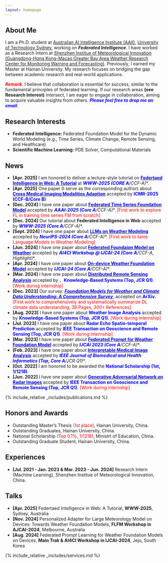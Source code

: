 ```yaml
---
layout: homepage
---
```


## About Me

I am a Ph.D. student at [Australian AI Intelligence Institute (AAII)](https://www.uts.edu.au/research/australian-artificial-intelligence-institute), [University of Technology Sydney](https://www.uts.edu.au/), working on ***Federated Intelligence***. I have worked as a Research Intern at [Shenzhen Institue of Meteorological Innovation (Guangdong-Hong Kong-Macao Greater Bay Area Weather Research Center for Monitoring Warning and Forecasting)](https://weather.sz.gov.cn/gbamwf/zhongxingaikuang/). Previously, I earned my Master at Hainan University. My research focuses on bridging the gap between academic research and real-world applications.

***<span style="color: Red;">Remark.</span>*** I believe that collaboration is essential for success, similar to the fundamental principles of federated learning. If our research areas **(see Research Interest)** intersect, I am eager to engage in collaboration, aiming to acquire valuable insights from others. ***<span style="color: blue;">Please feel free to drop me an email</span>***.

## Research Interests

- **Federated Intelligence:** Federated Foundation Model for the Dynamic World Modeling (e.g., Time Series, Climate Change, Remote Sensing, and Healthcare)
- **Scientific Machine Learning:** PDE Solver, Computational Materials

## News
- **[Apr. 2025]** I am honored to deliver a lecture-style tutorial on [**<span style="color: blue; font-weight: bold;">Federtaed Intelligence in Web: A Tutorial</span>**](https://www2025.thewebconf.org/accepted-tutorials) at **<span style="color: blue; font-weight: bold;">WWW-2025 (CORE A*/CCF-A)</span>**.
- **[Apr. 2025]** One paper (I serve as the corresponding author) about [**<span style="color: blue; font-weight: bold;">Cross Medical Imaging Modalities Adaption</span>**](https://arxiv.org/pdf/2412.08906) accepted by **<span style="color: blue; font-weight: bold;">ICMR-2025 (CCF-B/Core B)</span>**
- **[Dec. 2024]** I have one paper about [**<span style="color: blue; font-weight: bold;">Federated Time Series Foundation Model</span>**](https://arxiv.org/pdf/2412.08906) accepted by **<span style="color: blue; font-weight: bold;">AAAI-2025 (Core A*/CCF-A)</span>**. <span style="color: red;">[First work to explore FL in training time series FM from scratch]</span>
- **[Dec. 2024]** Our tutorial about **Federated Intelligence in Web** accepted by  **<span style="color: blue; font-weight: bold;">WWW-2025 (Core A*/CCF-A)</span>**.
- **[Sept. 2024]** I have one paper about [**<span style="color: blue; font-weight: bold;">LLMs on Weather Modeling</span>**](https://arxiv.org/pdf/2405.20348) accepted by **<span style="color: blue; font-weight: bold;">NeurIPS-2024 (Core A*/CCF-A)</span>**. <span style="color: red;">[First work to tame Language Models in Weather Modeling]</span>
- **[Jun. 2024]** I have one paper about [**<span style="color: blue; font-weight: bold;">Federated Foundaion Model on Weather</span>**](https://openreview.net/pdf?id=VpMYKivGVE) accepted by **<span style="color: blue; font-weight: bold;">AI4CI Workshop @ IJCAI-24 (Core A*/CCF-A, Highlight)</span>**.
- **[Apr. 2024]** I have one paper about [**<span style="color: blue; font-weight: bold;">On-device Weather Foundation Model</span>**](https://arxiv.org/pdf/2305.14244) accepted by **<span style="color: blue; font-weight: bold;">IJCAI-24 (Core A*/CCF-A)</span>**.
- **[Mar. 2024]** I have one paper about [**<span style="color: blue; font-weight: bold;">Distributed Remote Sensing Analysis</span>**](https://www.sciencedirect.com/science/article/abs/pii/S0950705124003290) accepted by  、**<span style="color: blue; font-weight: bold;">Knowledge-Based Systems (Top, JCR Q1)</span>**. <span style="color: red;">[Work during internship]</span>
- **[Dec. 2023]** Our survey: [***<span style="color: blue; font-weight: bold;">Foundation Models for Weather and Climate Data Understanding: A Comprehensive Survey</span>***](https://arxiv.org/pdf/2312.03014), accepted on **<span style="color: blue; font-weight: bold;">ArXiv</span>**. <span style="color: red;">[First work to comprehensively and systematically summarize DL climate data understanding, 38 Pages, 300+ References]</span>
- **[Aug. 2023]** I have one paper about **<span style="color: blue; font-weight: bold;">Weather Image Analysis</span>** accepted by **<span style="color: blue; font-weight: bold;">Knowledge-Based Systems (Top, JCR Q1)</span>**. <span style="color: red;">[Work during internship]</span>
- **[Jul. 2023]** I have one paper about **<span style="color: blue; font-weight: bold;">Radar Echo Spatio-temporal Prediction</span>** accepted by **<span style="color: blue; font-weight: bold;">IEEE Transaction on Geoscience and Remote Sensing (Top, JCR Q1)</span>**. <span style="color: red;">[Work during internship]</span>
- **[Mar. 2023]** I have one paper about [**<span style="color: blue; font-weight: bold;">Federated Prompt for Weather Foundation Model</span>**](https://www.ijcai.org/proceedings/2023/0393.pdf) accepted by **<span style="color: blue; font-weight: bold;">IJCAI 2023 (Core A*/CCF-A)</span>**.
- **[Feb. 2023]** I have one paper about [**<span style="color: blue; font-weight: bold;">Interpretable Medical Image Analysis</span>**](https://ieeexplore.ieee.org/document/10050021?denied=) accepted by **<span style="color: blue; font-weight: bold;">IEEE Journal of Biomedical and Health Informatics (Top, Core A*/JCR Q1)</span>**.
- **[Oct. 2022]** I am honored to be awarded the **<span style="color: blue; font-weight: bold;">National Scholarship (1st, 1/1218)</span>**.
- **[Jun. 2022]** I have one paper about [**<span style="color: blue; font-weight: bold;">Generative Adversarial Network on Radar Images</span>**](https://ieeexplore.ieee.org/document/10050021?denied=) accepted by **<span style="color: blue; font-weight: bold;">IEEE Transaction on Geoscience and Remote Sensing (Top, JCR Q1)</span>**. <span style="color: red;">[Work during internship]</span>

{% include_relative _includes/publications.md %}

## Honors and Awards
- Outstanding Master’s Thesis <span style="color: red;">(1st place)</span>, Hainan University, China.
- Outstanding Graduates, Hainan University, China.
- National Scholarship <span style="color: red;">(Top 0.1%, 1/1218)</span>, Ministrt of Education, China.
- Outstanding Graduate Student, Hainan University, China.

## Experiences
- **[Jul. 2021 - Jan. 2023 & Mar. 2023 - Jun. 2024]** Research Intern (Machine Learning), Shenzhen Institue of Meteorological Innovation, China.

## Talks
- **[Apr. 2025]** Federtaed Intelligence in Web: A Tutorial, **WWW-2025**, Sydney, Australia
- **[Nov. 2024]** Personalized Adapter for Large Meteorology Model on Devices: Towards Weather Foundation Models, **FLFM Workshop in AJCAI-2024**, Melbourne, 
Australia
- **[Aug. 2024]** Federated Prompt Learning for Weather Foundation Models on Devices, **Main Trak & AI4CI Workshop in IJCAI-2024**, Jeju, 
South Korea

{% include_relative _includes/services.md %}
